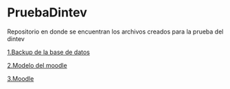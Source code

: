 # PruebaDintev

Repositorio en donde se encuentran los archivos creados para la prueba del dintev

[1.Backup de la base de datos](https://github.com/Afelipe1599/PruebaDintev/tree/main/backupdb)

[2.Modelo del moodle](https://github.com/Afelipe1599/PruebaDintev/tree/main/modelo/moodledata)

[3.Moodle](https://github.com/Afelipe1599/PruebaDintev/tree/main/moodle/html)